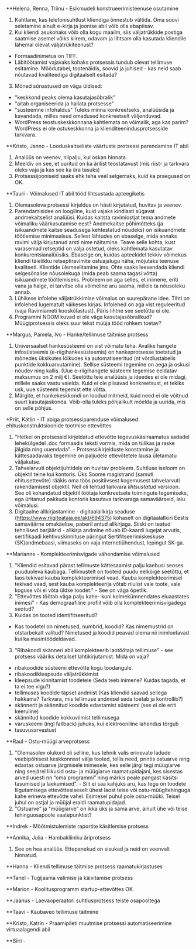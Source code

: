 **Helena, Renna, Triinu - Esikmudeli konstrueerimisteenuse osutamine
1) Kahtlane, kas telefonisuhtlust kliendiga õnnestub vältida. Oma soovi seletamine ainult e-kirja ja joonise abil võib olla ebapiisav. 
2) Kui kliendi asukohaks võib olla kogu maailm, siis väljatrükkide postiga saatmise asemel võiks kiirem, odavam ja lihtsam olla kasutada kliendile lähemal olevat väljatrükiteenust?
- Formaadinimetus on TIFF.
- Läbitöötamist vajavaks kohaks protsessis tundub olevat tellimuse esitamine. Mõõdutabel, tootenäidis, soovid ja juhised - kas neid saab nõutavad kvaliteediga digitaalselt esitada? 
3) Mõned sõnastused on väga üldised:
  - "keskkond peaks olema kasutajasõbralik"
  - "aitab organiseerida ja hallata protsesse"
  - "süsteemne infohaldus"
  Tuleks minna konkreetseks, analüüsida ja kavandada, milles need omadused konkreetselt väljenduvad.
- WordPress teostuskeskkonnana kahtlemata on võimalik, aga kas parim? WordPress ei ole ostukeskkonna ja klienditeenindusprotsesside tarkvara.

**Kristo, Janno - Looduskaitseliste väärtuste protsessi parendamine IT abil
1) Analüüs on veenev, niipalju, kui oskan hinnata.
2) Meeldiv on see, et uuritud on ka ärilist teostatavust (mis riist- ja tarkvara oleks vaja ja kas see ka ära tasuks)
3) Protsessijooniseid saaks ehk teha veel selgemaks, kuid ka praegused on OK.

**Tauri - Võimalused IT abil tööd lihtsustada apteegiketis
1) Olemasoleva protsessi kirjeldus on hästi kirjutatud, huvitav ja veenev.
2) Parendamisidee on loogiline, kuid vajaks kindlasti sügavat andmekaitselist analüüsi. Kuidas kaitsta ravimiostjat tema andmete võimaliku väärkasutamise eest? Andmekaitse põhimõtteks (ja isikuandmete kaitse seadusega kehtestatud nõudeks) on isikuandmete töötlemise minimaalsus. Sellest lähtudes on ebaselge, mida annaks ravimi välja kirjutanud arsti nime näitamine. Teave selle kohta, kust varasemad retseptid on välja ostetud, oleks kahtlemata kasutatav konkurentsianalüüsiks. Ebaselge on, kuidas apteekidel tekkiv võimekus kliendi täielikku retseptiravimite ostuajalugu näha, mõjutaks teenuse kvaliteeti. Klientide ülemeelitamine jms. Ohte saaks leevendada kliendi selgesõnalise nõusolekuga (mida peab saama tagasi võtta) isikuandmete töötlemiseks. Probleem on aga selles, et inimene, eriti vana ja haige, ei tarvitse olla võimeline aru saama, millele ta nõusoleku annab.
3) Lühikese infolehe väljatrükkimise võimalus on suurepärane idee. Tihti on infolehed lugematult väikeses kirjas. Infolehed on aga vist reguleeritud (vaja Ravimiameti kooskõlastust). Päris lihtne see seetõttu ei ole.
4) Programmi NOOM kuvad ei ole väga kasutajasõbralikud? Müügiprotsessis oleks suur tekst müüja tööd rohkem toetav?

**Margus, Pamela, Ivo - Hanke/tellimuse täitmise protsess
1) Universaalset hankesüsteemi on vist võimatu teha. Avalike hangete infosüsteemis (e-riigihankesüsteemis) on hankeprotsesse toetatud ja mõnedes üksikutes lõikudes ka automatiseeritud (nt võrdlustabelis punktide kokkuarvutamine). Sellise süsteemi tegemine on aega ja oskusi nõudev ning kallis. (Uue e-riigihangete süsteemi tegemise eeldatav maksumus on 2 milj €). Seetõttu teie analüüsis ja ideedes ei ole midagi, millele saaks vastu vaielda. Kuid ei ole piisavad konkreetsust, et tekiks usk, uue süsteemi tegemist ette võtta.
2) Märgite, et hankekeskkondi on loodud mitmeid, kuid need ei ole võitnud suurt kasutajaskonda. Võib-olla tuleks põhjalikult mõelda ja uurida, mis on selle põhjus.

*Priit, Kätlin - IT abiga protsessiparenduse võimalused ehituskonstruktsioonide tootmise ettevõttes
1) "Hetkel  on  protsessid  kirjeldatud  ettevõtte  tegevuskäsiraamatus sadadel lehekülgedel .doc formaadis  teksti vormis, mida on tülikas ja raske jälgida ning 
uuendada". - Protsessikirjelduste koostamine ja kättesaadavaks tegemine on paljudele ettevõtetele lausa ületamatu väljakutse. 
2) Tahvelarvuti objektijuhtidele on huvitav probleem. Suhtluse iseloom on objektil teine kui kontoris. Üks Soome magistrand (samuti ehitusettevõte) rääkis oma töös positiivsest kogemusest tahvelarvuti rakendamisest objektil. Neil oli tehtud tarkvara *lihtsustatud* versioon. See oli kohandatud objektil töötaja konkreetsete toimingute tegemiseks, ega üritanud pakkuda kontoris kasutava tarkvaraga samaväärseid, laiu võimalusi.
3) Digitaalne allkirjastamine - digitaalallkirja seaduse (https://www.riigiteataja.ee/akt/694375) kohaselt on digitaalallkiri Eestis samaväärne omakäelise, paberil antud allkirjaga. Siiski on teatud tehnilised barjäärid - allkirja andmine nõuab ID-kaardi lugejat arvutis, sertifikaadi kehtivuskinnituse päringut Sertifitseerimiskeskuse (SK)andmebaasi, viimaseks on vaja internetiühendust, lepingut SK-ga.

**Marianne - Komplekteerimisvigade vähendamise võimalused
1) "Kliendid esitavad pärast tellimuste kättesaamist palju kaebusi seoses puuduoleva kaubaga. Tellimustelt on tooteid puudu eelkõige seetõttu, et laos tekivad kauba komplekteerimisel vead. Kauba komplekteerimisel tekivad vead, sest kauba komplekteerija võtab riiulist vale toote, vale koguse või ei võta üldse toodet." - See on väga õpetlik.
2) "Ettevõttes töötab väga palju kahe- kuni kolmekümnendates eluaastates inimesi" - Kas demograafiline profiil võib olla komplekteerimisvigadega seotud?
2) Kuidas on tooted identifitseeritud?
  - Kas toodetel on nimetused, numbrid, koodid? Kas nimemustrid on otstarbekalt valitud? Nimetused ja koodid peavad olema nii inimloetavad kui ka masintöödeldavad.
3) "Ribakoodi skänneri abil komplekteerib laotöötaja tellimuse" - see protsess vääriks detailset lahtikirjutamist. Mida on vaja?
  - ribakoodide süsteemi ettevõtte kogu toodangule.
  - ribakoodikleepsude väljatrükkimist
  - kleepsude kinnitamist toodetele (Seda teeb inimene? Kuidas tagada, et ta ei tee vigu?)
  - tellimuses koodide täpset andmist (Kas kliendid saavad sellega hakkama? Tarkvara, mis tellimuse andmisel seda toetab ja kontrollib?)
  - skännerit ja skännitud koodide edastamist süsteemi (see ei ole eriti keeruline)
  - skännitud koodide kokkuviimist tellimusega
  - varuskeemi (ingl fallback) juhuks, kui elektrooniline lahendus tõrgub
  - tasuvusarvestust

**Raul - Ostu-müügi arveprotsess
1) "Olemasolev olukord oli selline, kus tehnik valis erinevate ladude veebipõhisest keskkonnast välja tooted, tellis need, printis ostuarve ning edastas ostuarve järgmisele inimesele,  kes  selle  järgi  tegi  müügiarve  ning seejärel liikusid ostu- ja müügiarve raamatupidajani,  kes sisestas arved uuesti nn “oma programmi” ning  märkis  peale pangast käsitsi tasumised ja laekumised". - Siit ei saa kahjuks aru, kas tegu on toodete liigutamisega ettevõttesiseselt ühest laost teise või ostu-müügitehinguga kahe erineva ettevõtte vahel. Esimesel puhul pole ostu-müüki. Teisel juhul on ostjal ja müüjal eraldi raamatupidajad.
2) "Ostuarve" ja "müügiarve" on ikka üks ja sama arve, ainult ühe või teise tehinguosapoole vaatepunktist?

**Indrek - Mõõtmistulemiste raportite käsitlemise protsess

**Annika, Julia - Hambakliiniku äriprotsess
1) See on hea analüüs. Ettepanekud on sisukad ja neid on veenvalt hinnatud.

**Hanna - Kliendi tellimuse täitmise protsess raamatukirjastuses

**Tanel - Tugijaama valimise ja käivitamise protsess

**Marion - Koolitusprogramm startup-ettevõttes
OK

**Jaanus - Laevaoperaatori suhtlusprotsess teiste osapooltega

**Taavi - Kaubaveo tellimuse täitmine

**Kristo, Katrin - Praamipileti muutmise protsessi automatiseerimine virtuaalagendi abil

**Siiri - 